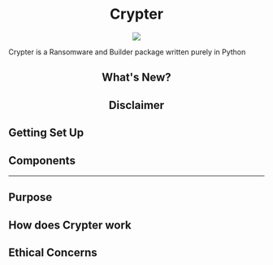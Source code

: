 <h1 align="center">Crypter</h1>
<p align="center">
    <img src="repo_image/crypter_logo.png">
</p>
Crypter is a Ransomware and Builder package written purely in Python

<h2 align="center">What's New?</h2>
<h2 align="center">Disclaimer</h2>


## Getting Set Up

## Components
********
## Purpose

## How does Crypter work

## Ethical Concerns